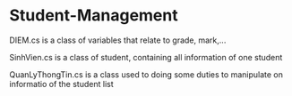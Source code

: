 # Student-Management

DIEM.cs is a class of variables that relate to grade, mark,...

SinhVien.cs is a class of student, containing all information of one student

QuanLyThongTin.cs is a class used to doing some duties to manipulate on informatio  of the student list
